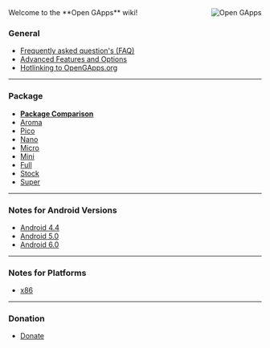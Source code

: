 <div style="float: right">
<img align="right" src="https://avatars.githubusercontent.com/u/12238733?s=400" alt="Open GApps" />
</div>
Welcome to the **Open GApps** wiki!

### General

* [Frequently asked question's (FAQ)](https://github.com/opengapps/opengapps/wiki/FAQ)
* [Advanced Features and Options](https://github.com/opengapps/opengapps/wiki/Advanced-Features-and-Options)
* [Hotlinking to OpenGApps.org](https://github.com/opengapps/opengapps/wiki/Hotlinking-to-OpenGApps.org)

***

### Package

* [**Package Comparison**](https://github.com/opengapps/opengapps/wiki/Package-Comparison)
* [Aroma](https://github.com/opengapps/opengapps/wiki/Aroma-Package)
* [Pico](https://github.com/opengapps/opengapps/wiki/Pico-Package)
* [Nano](https://github.com/opengapps/opengapps/wiki/Nano-Package)
* [Micro](https://github.com/opengapps/opengapps/wiki/Micro-Package)
* [Mini](https://github.com/opengapps/opengapps/wiki/Mini-Package)
* [Full](https://github.com/opengapps/opengapps/wiki/Full-Package)
* [Stock](https://github.com/opengapps/opengapps/wiki/Stock-Package)
* [Super](https://github.com/opengapps/opengapps/wiki/Super-Package)

***

### Notes for Android Versions

* [Android 4.4](https://github.com/opengapps/opengapps/wiki/Notes-for-Android-4.4)
* [Android 5.0](https://github.com/opengapps/opengapps/wiki/Notes-for-Android-5.0)
* [Android 6.0](https://github.com/opengapps/opengapps/wiki/Notes-for-Android-6.0)

***

### Notes for Platforms

* [x86](https://github.com/opengapps/opengapps/wiki/Notes-for-Android-x86)

***


### Donation

* [Donate](https://github.com/opengapps/opengapps/wiki/Donate)
